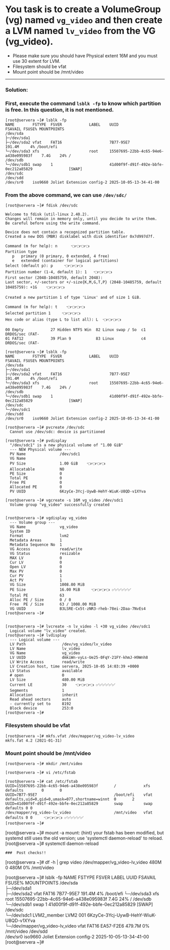 # You task is to create a VolumeGroup (vg) named `vg_video` and then create a LVM named `lv_video` from the VG (vg_video).
- Please make sure you should have Physical extent 16M and you must use 30 extent for LVM.
- Filesystem should be vfat
- Mount point should be /mnt/video
---

### Solution:

### First, execute the command `lsblk -fp` to know which partition is free. In this question, it is not mentioned.
```
[root@servera ~]# lsblk -fp
NAME        FSTYPE  FSVER            LABEL    UUID                                 FSAVAIL FSUSE% MOUNTPOINTS
/dev/sda                                                                                          
├─/dev/sda1                                                                                       
├─/dev/sda2 vfat    FAT16                     7B77-95E7                             191.4M     4% /boot/efi
└─/dev/sda3 xfs                      root     15507695-22bb-4c65-94e6-a438e095983f    7.4G    24% /
/dev/sdb                                                                                          
└─/dev/sdb1 swap    1                         41d00f9f-d91f-492e-bbfe-0ec212a85829                [SWAP]
/dev/sdc                                                                                          
/dev/sdd                                                                                          
/dev/sr0    iso9660 Joliet Extension config-2 2025-10-05-13-34-41-00      
```

### From the above command, we can use `/dev/sdc/`
```
[root@servera ~]# fdisk /dev/sdc 

Welcome to fdisk (util-linux 2.40.2).
Changes will remain in memory only, until you decide to write them.
Be careful before using the write command.

Device does not contain a recognized partition table.
Created a new DOS (MBR) disklabel with disk identifier 0x7d997d7f.

Command (m for help): n      👈👈👈👈
Partition type
   p   primary (0 primary, 0 extended, 4 free)
   e   extended (container for logical partitions)
Select (default p): p     👈👈👈👈
Partition number (1-4, default 1): 1   👈👈👈👈
First sector (2048-10485759, default 2048): 
Last sector, +/-sectors or +/-size{K,M,G,T,P} (2048-10485759, default 10485759): +1G    👈👈👈👈

Created a new partition 1 of type 'Linux' and of size 1 GiB.

Command (m for help): t    👈👈👈👈
Selected partition 1     👈👈👈👈
Hex code or alias (type L to list all): L  👈👈👈👈

00 Empty            27 Hidden NTFS Win  82 Linux swap / So  c1 DRDOS/sec (FAT-
01 FAT12            39 Plan 9           83 Linux            c4 DRDOS/sec (FAT-
```
```
[root@servera ~]# lsblk -fp
NAME        FSTYPE  FSVER            LABEL    UUID                                 FSAVAIL FSUSE% MOUNTPOINTS
/dev/sda                                                                                          
├─/dev/sda1                                                                                       
├─/dev/sda2 vfat    FAT16                     7B77-95E7                             191.4M     4% /boot/efi
└─/dev/sda3 xfs                      root     15507695-22bb-4c65-94e6-a438e095983f    7.4G    24% /
/dev/sdb                                                                                          
└─/dev/sdb1 swap    1                         41d00f9f-d91f-492e-bbfe-0ec212a85829                [SWAP]
/dev/sdc                                                                                          
└─/dev/sdc1                                                                                       
/dev/sdd                                                                                          
/dev/sr0    iso9660 Joliet Extension config-2 2025-10-05-13-34-41-00                              

[root@servera ~]# pvcreate /dev/sdc 
  Cannot use /dev/sdc: device is partitioned

[root@servera ~]# pvdisplay 
  "/dev/sdc1" is a new physical volume of "1.00 GiB"
  --- NEW Physical volume ---
  PV Name               /dev/sdc1
  VG Name               
  PV Size               1.00 GiB    👈👈👈👈
  Allocatable           NO
  PE Size               0   
  Total PE              0
  Free PE               0
  Allocated PE          0
  PV UUID               6KzyCe-3Ycj-UywB-HehY-WiuK-U8QD-v1XYva
   
[root@servera ~]# vgcreate -s 16M vg_video /dev/sdc1 
  Volume group "vg_video" successfully created


[root@servera ~]# vgdisplay vg_video 
  --- Volume group ---
  VG Name               vg_video
  System ID             
  Format                lvm2
  Metadata Areas        1
  Metadata Sequence No  1
  VG Access             read/write
  VG Status             resizable
  MAX LV                0
  Cur LV                0
  Open LV               0
  Max PV                0
  Cur PV                1
  Act PV                1
  VG Size               1008.00 MiB
  PE Size               16.00 MiB     👈👈👈👈 ✅✅✅✅✅✅
  Total PE              63
  Alloc PE / Size       0 / 0   
  Free  PE / Size       63 / 1008.00 MiB
  VG UUID               B3LSRE-Cx5t-zNR3-rheb-78ei-2Daa-7NvEs4
[root@servera ~]# 


[root@servera ~]# lvcreate -n lv_video -l +30 vg_video /dev/sdc1 
  Logical volume "lv_video" created.
[root@servera ~]# lvdisplay 
  --- Logical volume ---
  LV Path                /dev/vg_video/lv_video
  LV Name                lv_video
  VG Name                vg_video
  LV UUID                dmkiWn-vyLs-Ue25-0FqY-21FY-khmJ-H9Wnh8
  LV Write Access        read/write
  LV Creation host, time servera, 2025-10-05 14:03:39 +0000
  LV Status              available
  # open                 0
  LV Size                480.00 MiB
  Current LE             30    👈👈👈👈 ✅✅✅✅✅✅
  Segments               1
  Allocation             inherit
  Read ahead sectors     auto
  - currently set to     8192
  Block device           253:0
[root@servera ~]# 
```

### Filesystem should be vfat
```
[root@servera ~]# mkfs.vfat /dev/mapper/vg_video-lv_video
mkfs.fat 4.2 (2021-01-31)
```

### Mount point should be /mnt/video
```
[root@servera ~]# mkdir /mnt/video

[root@servera ~]# vi /etc/fstab 
```

```
[root@servera ~]# cat /etc/fstab 
UUID=15507695-22bb-4c65-94e6-a438e095983f       /            xfs     defaults        0       0
UUID=7B77-95E7                                  /boot/efi    vfat    defaults,uid=0,gid=0,umask=077,shortname=winnt  0       2
UUID=41d00f9f-d91f-492e-bbfe-0ec212a85829       swap         swap    defaults 0 0  
/dev/mapper/vg_video-lv_video                   /mnt/video   vfat    defaults 0 0     👈👈👈👈 ✅✅✅✅✅✅
[root@servera ~]# 
```


[root@servera ~]# mount -a
mount: (hint) your fstab has been modified, but systemd still uses
       the old version; use 'systemctl daemon-reload' to reload.
[root@servera ~]# systemctl daemon-reload

```
###  Post checks!!
```
[root@servera ~]# df -h | grep video
/dev/mapper/vg_video-lv_video  480M     0  480M   0% /mnt/video

[root@servera ~]# lsblk -fp
NAME                              FSTYPE      FSVER            LABEL    UUID                                   FSAVAIL FSUSE% MOUNTPOINTS
/dev/sda                                                                                                                      
├─/dev/sda1                                                                                                                   
├─/dev/sda2                       vfat        FAT16                     7B77-95E7                               191.4M     4% /boot/efi
└─/dev/sda3                       xfs                          root     15507695-22bb-4c65-94e6-a438e095983f      7.4G    24% /
/dev/sdb                                                                                                                      
└─/dev/sdb1                       swap        1                         41d00f9f-d91f-492e-bbfe-0ec212a85829                  [SWAP]
/dev/sdc                                                                                                                      
└─/dev/sdc1                       LVM2_member LVM2 001                  6KzyCe-3Ycj-UywB-HehY-WiuK-U8QD-v1XYva                
  └─/dev/mapper/vg_video-lv_video vfat        FAT16                     EA57-F2E6                               479.7M     0% /mnt/video
/dev/sdd                                                                                                                      
/dev/sr0                          iso9660     Joliet Extension config-2 2025-10-05-13-34-41-00                                
[root@servera ~]#
```

